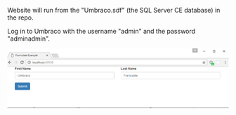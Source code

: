 Website will run from the "Umbraco.sdf" (the SQL Server CE database) in the repo.

Log in to Umbraco with the username "admin" and the password "adminadmin".

![Formulate Form](images/page.png?raw=true "Formulate Form")